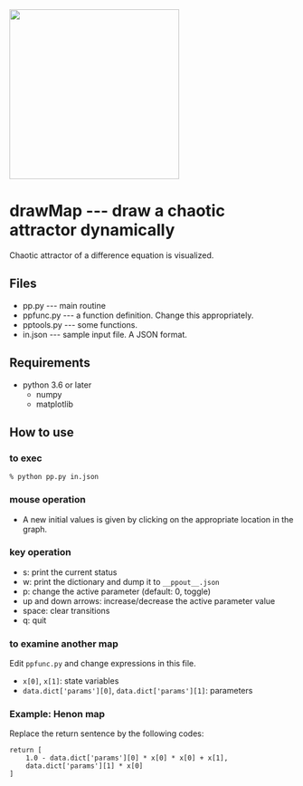 <img src="https://user-images.githubusercontent.com/52724526/81895103-6d7dc180-95ec-11ea-8760-c08df1757440.png" width=300px>
 
# drawMap --- draw a chaotic attractor dynamically

Chaotic attractor of a difference equation is visualized. 

## Files

* pp.py --- main routine
* ppfunc.py --- a function definition. Change this appropriately.
* pptools.py --- some functions.
* in.json --- sample input file. A JSON format.

## Requirements

* python 3.6 or later
    * numpy
    * matplotlib

## How to use
### to exec

    % python pp.py in.json

### mouse operation 

- A new initial values is given by clicking on the appropriate location
in the graph.
 
### key operation

- s: print the current status
- w: print the dictionary and dump it to `__ppout__.json`
- p: change the active parameter (default: 0, toggle)
- up and down arrows: increase/decrease the active parameter value
- space: clear transitions
- q: quit 
 
### to examine another map
 
 Edit `ppfunc.py` and change expressions in this file.
 
 * `x[0]`, `x[1]`: state variables
 * `data.dict['params'][0]`, `data.dict['params'][1]`: parameters
 
### Example: Henon map
Replace the return sentence by the following codes:

    return [ 
        1.0 - data.dict['params'][0] * x[0] * x[0] + x[1], 
        data.dict['params'][1] * x[0] 
    ]
 
